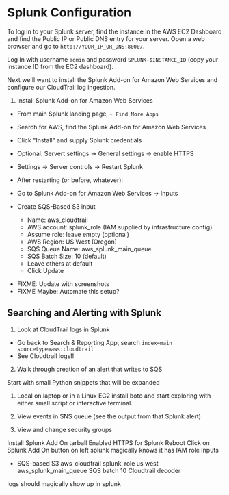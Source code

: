 # Splunk Configuration
To log in to your Splunk server, find the instance in the AWS EC2 Dashboard and find the Public IP or Public DNS entry for your server. Open a web browser and go to `http://YOUR_IP_OR_DNS:8000/`.

Log in with username `admin` and password `SPLUNK-$INSTANCE_ID` (copy your instance ID from the EC2 dashboard).

Next we'll want to install the Splunk Add-on for Amazon Web Services and configure our CloudTrail log ingestion.

1) Install Splunk Add-on for Amazon Web Services

 - From main Splunk landing page, `+ Find More Apps`
 - Search for AWS, find the Splunk Add-on for Amazon Web Services
 - Click "Install" and supply Splunk credentials
 - Optional: Servert settings -> General settings -> enable HTTPS
 - Settings -> Server controls -> Restart Splunk

 - After restarting (or before, whatever):
 - Go to Splunk Add-on for Amazon Web Services -> Inputs
 - Create SQS-Based S3 input
    - Name: aws_cloudtrail
    - AWS account: splunk_role (IAM supplied by infrastructure config)
    - Assume role: leave empty (optional)
    - AWS Region: US West (Oregon)
    - SQS Queue Name: aws_splunk_main_queue
    - SQS Batch Size: 10 (default)
    - Leave others at default
    - Click Update

* FIXME: Update with screenshots
* FIXME Maybe: Automate this setup?

## Searching and Alerting with Splunk
1) Look at CloudTrail logs in Splunk

- Go back to Search & Reporting App, search `index=main sourcetype=aws:cloudtrail`
- See Cloudtrail logs!!

2) Walk through creation of an alert that writes to SQS




Start with small Python snippets that will be expanded

1) Local on laptop or in a Linux EC2 install boto and start exploring with either small script or interactive terminal.

2) View events in SNS queue (see the output from that Splunk alert)

3) View and change security groups


Install Splunk Add On tarball
Enabled HTTPS for Splunk
Reboot
Click on Splunk Add On button on left
splunk magically knows it has IAM role
Inputs
 - SQS-based S3
 aws_cloudtrail
 splunk_role
 us west
 aws_splunk_main_queue
 SQS batch 10
 Cloudtrail decoder

logs should magically show up in splunk


